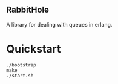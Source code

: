 RabbitHole
---

A library for dealing with queues in erlang.


Quickstart
===

    ./bootstrap
    make
    ./start.sh